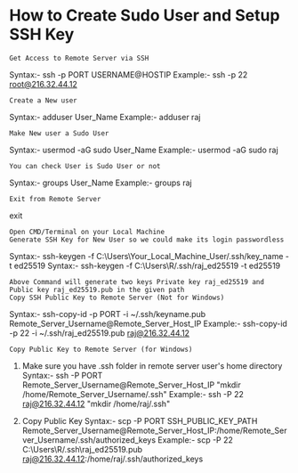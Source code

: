 # How to Create Sudo User and Setup SSH Key

    Get Access to Remote Server via SSH

Syntax:- ssh -p PORT USERNAME@HOSTIP
Example:- ssh -p 22 root@216.32.44.12

    Create a New user

Syntax:- adduser User_Name
Example:- adduser raj

    Make New user a Sudo User

Syntax:- usermod -aG sudo User_Name
Example:- usermod -aG sudo raj

    You can check User is Sudo User or not

Syntax:- groups User_Name
Example:- groups raj

    Exit from Remote Server

exit

    Open CMD/Terminal on your Local Machine
    Generate SSH Key for New User so we could make its login passwordless

Syntax:- ssh-keygen -f C:\Users\Your_Local_Machine_User/.ssh/key_name -t ed25519
Syntax:- ssh-keygen -f C:\Users\R/.ssh/raj_ed25519 -t ed25519

    Above Command will generate two keys Private key raj_ed25519 and Public key raj_ed25519.pub in the given path
    Copy SSH Public Key to Remote Server (Not for Windows)

Syntax:- ssh-copy-id -p PORT -i ~/.ssh/keyname.pub Remote_Server_Username@Remote_Server_Host_IP
Example:- ssh-copy-id -p 22 -i ~/.ssh/raj_ed25519.pub raj@216.32.44.12

    Copy Public Key to Remote Server (for Windows)

1. Make sure you have .ssh folder in remote server user's home directory
Syntax:- ssh -P PORT Remote_Server_Username@Remote_Server_Host_IP "mkdir /home/Remote_Server_Username/.ssh"
Example:- ssh -P 22 raj@216.32.44.12 "mkdir /home/raj/.ssh"

2. Copy Public Key
Syntax:- scp -P PORT SSH_PUBLIC_KEY_PATH Remote_Server_Username@Remote_Server_Host_IP:/home/Remote_Server_Username/.ssh/authorized_keys
Example:- scp -P 22 C:\Users\R/.ssh\raj_ed25519.pub raj@216.32.44.12:/home/raj/.ssh/authorized_keys
